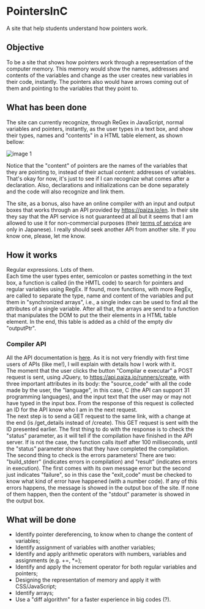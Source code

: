 # PointersInC
A site that help students understand how pointers work.

## Objective
To be a site that shows how pointers work through a representation of the computer memory. This memory would show the names, addresses and contents of the variables and change as the user creates new variables in their code, instantly. The pointers also would have arrows coming out of them and pointing to the variables that they point to.

## What has been done
The site can currently recognize, through ReGex in JavaScript, normal variables and pointers, instantly, as the user types in a text box, and show their types, names and "contents" in a HTML table element, as shown bellow:

![image 1](https://github.com/arturo32/arturo32.github.io/blob/master/images/example_1.png)

Notice that the "content" of pointers are the names of the variables that they are pointing to, instead of their actual content: addresses of variables. That's okay for now, it's just to see if I can recognize what comes after a declaration. Also, declarations and initializations can be done separately and the code will also recognize and link them.

The site, as a bonus, also have an online compiler with an input and output boxes that works through an API provided by https://paiza.io/en. In their site they say that the API service is not guaranteed at all but it seems that I am allowed to use it for non-commercial purposes (their <a href="https://paiza.jp/guide/kiyaku">terms of service</a> are only in Japanese). I really should seek another API from another site. If you know one, please, let me know. 

## How it works
Regular expressions. Lots of them. <br/>
Each time the user types enter, semicolon or pastes something in the text box, a function is called (in the HMTL code) to search for pointers and regular variables using RegEx. If found, more functions, with more RegEx, are called to separate the type, name and content of the variables and put them in "synchronized arrays", i.e., a single index can be used to find all the attributes of a single variable. After all that, the arrays are send to a function that manipulates the DOM to put the their elements in a HTML table element. In the end, this table is added as a child of the empty div "outputPtr".

### Compiler API
All the API documentation is <a href = "http://api.paiza.io/docs/swagger/#!/runners/" >here</a>. As it is not very friendly with first time users of APIs (like me!), I will explain with details how I work with it. <br/>
The moment that the user clicks the button "Compilar e executar" a POST request is sent, using JQuery, to https://api.paiza.io/runners/create, with three important attributes in its body: the "source_code" with all the code made by the user, the "language", in this case, C (the API can support 31 programming languages), and the input text that the user may or may not have typed in the input box. From the response of this request is collected an ID for the API know who I am in the next request. <br/>
The next step is to send a GET request to the same link, with a change at the end (is /get_details instead of /create). This GET request is sent with the ID presented earlier. The first thing to do with the response is to check the "status" parameter, as it will tell if the compilation have finished in the API server. If is not the case, the function calls itself after 100 milliseconds, until the "status" parameter shows that they have completed the compilation. <br/>
The second thing to check is the errors parameters! There are two: "build_stderr" (indicates errors in compilation) and "result" (indicates errors in execution). The first comes with its own message error but the second just indicates "failure", so in this case the "exit_code" must be checked to know what kind of error have happened (with a number code). If any of this errors happens, the message is showed in the output box of the site. If none of them happen, then the content of the "stdout" parameter is showed in the output box.


## What will be done
* Identify pointer dereferencing, to know when to change the content of variables;
* Identify assignment of variables with another variables;
* Identify and apply arithmetic operators with numbers, variables and assignments (e.g. +=, \*=);
* Identify and apply the increment operator for both regular variables and pointers; 
* Designing the representation of memory and apply it with CSS/JavaScript;
* Identify arrays;
* Use a "diff algorithm" for a faster experience in big codes (?).

